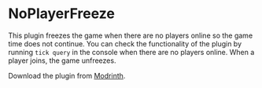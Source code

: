 # NoPlayerFreeze

This plugin freezes the game when there are no players online so the game time does not continue. You can check the functionality of the plugin by running `tick query` in the console when there are no players online. When a player joins, the game unfreezes. 

Download the plugin from [Modrinth](https://modrinth.com/plugin/noplayerfreeze).